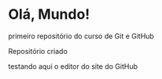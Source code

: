 # Olá, Mundo!
 primeiro repositório do curso de Git e GitHub

Repositório criado 

testando aqui o editor do site do GitHub
